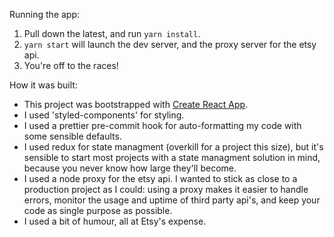 Running the app:
1. Pull down the latest, and run `yarn install`.
2. `yarn start` will launch the dev server, and the proxy server for the etsy api.
3. You're off to the races!

How it was built:
- This project was bootstrapped with [Create React App](https://github.com/facebookincubator/create-react-app).
- I used 'styled-components' for styling. 
- I used a prettier pre-commit hook for auto-formatting my code with some sensible defaults. 
- I used redux for state managment (overkill for a project this size), but it's sensible to start most projects with a state managment solution in mind, because you never know how large they'll become.
- I used a node proxy for the etsy api. I wanted to stick as close to a production project as I could: using a proxy makes it easier to handle errors, monitor the usage and uptime of third party api's, and keep your code as single purpose as possible.
- I used a bit of humour, all at Etsy's expense.
